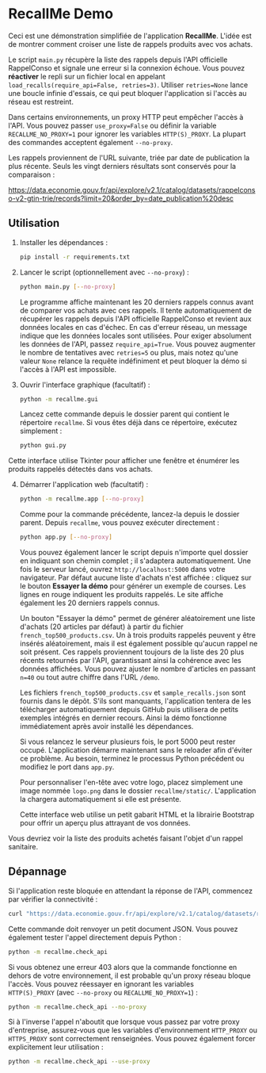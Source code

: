 # RecallMe Demo

Ceci est une démonstration simplifiée de l'application **RecallMe**. L'idée est de montrer comment croiser une liste de rappels produits avec vos achats.

Le script `main.py` récupère la liste des rappels depuis l'API officielle
RappelConso et signale une erreur si la connexion échoue. Vous pouvez
**réactiver** le repli sur un fichier local en appelant
`load_recalls(require_api=False, retries=3)`. Utiliser `retries=None` lance
une boucle infinie d'essais, ce qui peut bloquer l'application si l'accès au
réseau est restreint.

Dans certains environnements, un proxy HTTP peut empêcher l'accès à
l'API. Vous pouvez passer `use_proxy=False` ou définir la variable
`RECALLME_NO_PROXY=1` pour ignorer les variables `HTTP(S)_PROXY`.
La plupart des commandes acceptent également `--no-proxy`.

Les rappels proviennent de l'URL suivante, triée par date de publication la plus
récente. Seuls les vingt derniers résultats sont conservés pour la comparaison :

https://data.economie.gouv.fr/api/explore/v2.1/catalog/datasets/rappelconso-v2-gtin-trie/records?limit=20&order_by=date_publication%20desc


## Utilisation

1.  Installer les dépendances :
    ```bash
    pip install -r requirements.txt
    ```
2.  Lancer le script (optionnellement avec `--no-proxy`) :
    ```bash
    python main.py [--no-proxy]
    ```
    Le programme affiche maintenant les 20 derniers rappels connus avant de
    comparer vos achats avec ces rappels. Il tente automatiquement de récupérer
    les rappels depuis l'API officielle RappelConso et revient aux données
    locales en cas d'échec. En cas d'erreur réseau, un message indique que les
    données locales sont utilisées. Pour exiger absolument les données de
    l'API, passez `require_api=True`. Vous pouvez augmenter le nombre de
    tentatives avec `retries=5` ou plus, mais notez qu'une valeur `None`
    relance la requête indéfiniment et peut bloquer la démo si l'accès à
    l'API est impossible.

3.  Ouvrir l'interface graphique (facultatif) :
    ```bash
    python -m recallme.gui
    ```
    Lancez cette commande depuis le dossier parent qui contient le
    répertoire `recallme`. Si vous êtes déjà dans ce répertoire, exécutez
    simplement :
    ```bash
    python gui.py
    ```

Cette interface utilise Tkinter pour afficher une fenêtre et énumérer les
produits rappelés détectés dans vos achats.

4.  Démarrer l'application web (facultatif) :
    ```bash
    python -m recallme.app [--no-proxy]
    ```
    Comme pour la commande précédente, lancez-la depuis le dossier parent.
    Depuis `recallme`, vous pouvez exécuter directement :
    ```bash
    python app.py [--no-proxy]
    ```
    Vous pouvez également lancer le script depuis n'importe quel dossier en
    indiquant son chemin complet ; il s'adaptera automatiquement.
    Une fois le serveur lancé, ouvrez `http://localhost:5000` dans votre navigateur.
    Par défaut aucune liste d'achats n'est affichée : cliquez sur le bouton
    **Essayer la démo** pour générer un exemple de courses. Les lignes en rouge
    indiquent les produits rappelés. Le site affiche également les 20 derniers
    rappels connus.

    Un bouton "Essayer la démo" permet de générer aléatoirement une liste
    d'achats (20 articles par défaut) à partir du fichier
    `french_top500_products.csv`. Un à trois produits rappelés peuvent y être
    insérés aléatoirement, mais il est également possible qu'aucun rappel ne
    soit présent. Ces rappels proviennent toujours de la liste des 20 plus
    récents retournés par l'API, garantissant ainsi la cohérence avec les
    données affichées. Vous pouvez ajuster le nombre d'articles en passant `n=40`
    ou tout autre chiffre dans l'URL `/demo`.

    Les fichiers `french_top500_products.csv` et `sample_recalls.json` sont
    fournis dans le dépôt. S'ils sont manquants, l'application tentera de les
    télécharger automatiquement depuis GitHub puis utilisera de petits exemples
    intégrés en dernier recours. Ainsi la démo fonctionne immédiatement après
    avoir installé les dépendances.

    Si vous relancez le serveur plusieurs fois, le port 5000 peut rester
    occupé. L'application démarre maintenant sans le reloader afin d'éviter ce
    problème. Au besoin, terminez le processus Python précédent ou modifiez le
    port dans `app.py`.

    Pour personnaliser l'en-tête avec votre logo, placez simplement une image
    nommée `logo.png` dans le dossier `recallme/static/`. L'application la
    chargera automatiquement si elle est présente.

    Cette interface web utilise un petit gabarit HTML et la librairie Bootstrap
    pour offrir un aperçu plus attrayant de vos données.

Vous devriez voir la liste des produits achetés faisant l'objet d'un rappel sanitaire.

## Dépannage

Si l'application reste bloquée en attendant la réponse de l'API, commencez par vérifier la connectivité :

```bash
curl "https://data.economie.gouv.fr/api/explore/v2.1/catalog/datasets/rappelconso-v2-gtin-trie/records?limit=1&order_by=date_publication%20desc" -H "Accept: application/json"
```

Cette commande doit renvoyer un petit document JSON. Vous pouvez également tester l'appel directement depuis Python :

```bash
python -m recallme.check_api
```

Si vous obtenez une erreur 403 alors que la commande fonctionne en dehors de
votre environnement, il est probable qu'un proxy réseau bloque l'accès.
Vous pouvez réessayer en ignorant les variables `HTTP(S)_PROXY` (avec
`--no-proxy` ou `RECALLME_NO_PROXY=1`) :

```bash
python -m recallme.check_api --no-proxy
```

Si à l'inverse l'appel n'aboutit que lorsque vous passez par votre
proxy d'entreprise, assurez‑vous que les variables d'environnement
`HTTP_PROXY` ou `HTTPS_PROXY` sont correctement renseignées. Vous
pouvez également forcer explicitement leur utilisation :

```bash
python -m recallme.check_api --use-proxy
```
